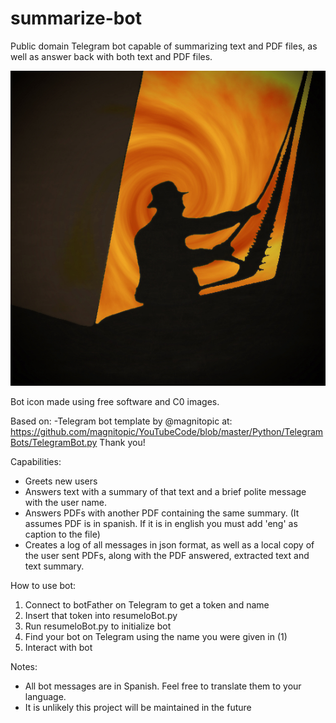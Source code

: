 # summarize-bot
Public domain Telegram bot capable of summarizing text and PDF files, as well as answer back with both text and PDF files.

![alt text](https://raw.githubusercontent.com/pabloralves/summarize-bot/master/icon/icon.jpg)

Bot icon made using free software and C0 images.


Based on:
-Telegram bot template by @magnitopic at: https://github.com/magnitopic/YouTubeCode/blob/master/Python/TelegramBots/TelegramBot.py
Thank you!

Capabilities:
- Greets new users
- Answers text with a summary of that text and a brief polite message with the user name.
- Answers PDFs with another PDF containing the same summary. (It assumes PDF is in spanish. If it is in english you must add 'eng' as caption to the file)
- Creates a log of all messages in json format, as well as a local copy of the user sent PDFs, along with the PDF answered, extracted text and text summary.

How to use bot:
1. Connect to botFather on Telegram to get a token and name
2. Insert that token into resumeloBot.py 
3. Run resumeloBot.py to initialize bot
4. Find your bot on Telegram using the name you were given in (1)
5. Interact with bot

Notes:
- All bot messages are in Spanish. Feel free to translate them to your language.
- It is unlikely this project will be maintained in the future
